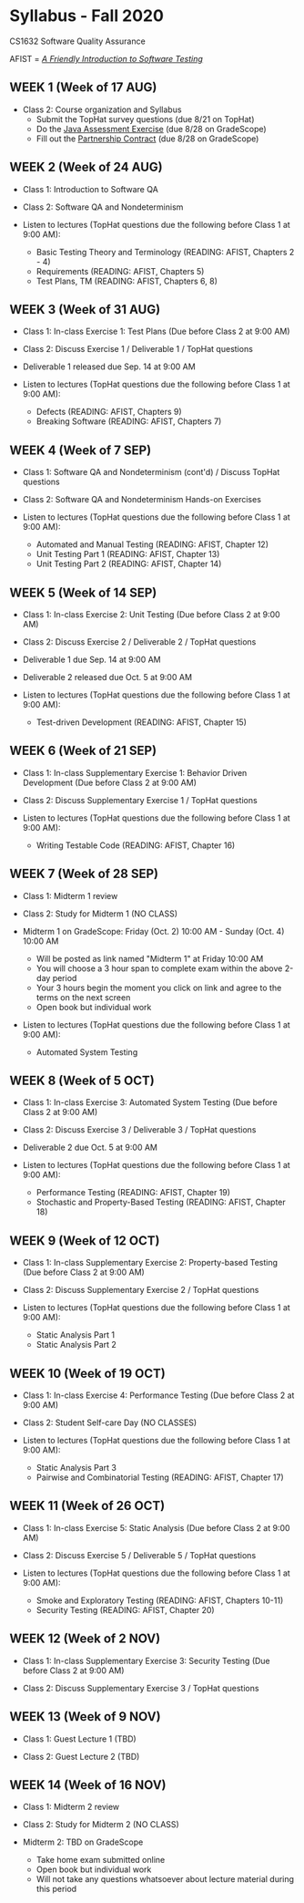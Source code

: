 # Syllabus - Fall 2020
CS1632 Software Quality Assurance

AFIST = [_A Friendly Introduction to Software Testing_](software-quality-assurance-textbook.pdf)

## WEEK 1 (Week of 17 AUG)

* Class 2: Course organization and Syllabus
  * Submit the TopHat survey questions (due 8/21 on TopHat)
  * Do the [Java Assessment Exercise](exercises/0) (due 8/28 on GradeScope)
  * Fill out the [Partnership Contract](partnership_contract.txt) (due 8/28 on GradeScope)
  
## WEEK 2 (Week of 24 AUG)

* Class 1: Introduction to Software QA

* Class 2: Software QA and Nondeterminism

* Listen to lectures (TopHat questions due the following before Class 1 at 9:00 AM):
  * Basic Testing Theory and Terminology (READING: AFIST, Chapters 2 - 4)
  * Requirements (READING: AFIST, Chapters 5)
  * Test Plans, TM (READING: AFIST, Chapters 6, 8)

## WEEK 3 (Week of 31 AUG)
  
* Class 1: In-class Exercise 1: Test Plans (Due before Class 2 at 9:00 AM)

* Class 2: Discuss Exercise 1 / Deliverable 1 / TopHat questions

* Deliverable 1 released due Sep. 14 at 9:00 AM

* Listen to lectures (TopHat questions due the following before Class 1 at 9:00 AM):
  * Defects (READING: AFIST, Chapters 9)
  * Breaking Software (READING: AFIST, Chapters 7)

## WEEK 4 (Week of 7 SEP)

* Class 1: Software QA and Nondeterminism (cont'd) / Discuss TopHat questions

* Class 2: Software QA and Nondeterminism Hands-on Exercises

* Listen to lectures (TopHat questions due the following before Class 1 at 9:00 AM):
  * Automated and Manual Testing (READING: AFIST, Chapter 12)
  * Unit Testing Part 1 (READING: AFIST, Chapter 13)
  * Unit Testing Part 2 (READING: AFIST, Chapter 14)

## WEEK 5 (Week of 14 SEP)

* Class 1: In-class Exercise 2: Unit Testing (Due before Class 2 at 9:00 AM)

* Class 2: Discuss Exercise 2 / Deliverable 2 / TopHat questions

* Deliverable 1 due Sep. 14 at 9:00 AM

* Deliverable 2 released due Oct. 5 at 9:00 AM

* Listen to lectures (TopHat questions due the following before Class 1 at 9:00 AM):
  * Test-driven Development (READING: AFIST, Chapter 15)

## WEEK 6 (Week of 21 SEP)

* Class 1: In-class Supplementary Exercise 1: Behavior Driven Development (Due before Class 2 at 9:00 AM)

* Class 2: Discuss Supplementary Exercise 1 / TopHat questions

* Listen to lectures (TopHat questions due the following before Class 1 at 9:00 AM):
  * Writing Testable Code (READING: AFIST, Chapter 16)

## WEEK 7 (Week of 28 SEP)

* Class 1: Midterm 1 review

* Class 2: Study for Midterm 1 (NO CLASS)

* Midterm 1 on GradeScope: Friday (Oct. 2) 10:00 AM - Sunday (Oct. 4) 10:00 AM
  * Will be posted as link named "Midterm 1" at Friday 10:00 AM
  * You will choose a 3 hour span to complete exam within the above 2-day period
  * Your 3 hours begin the moment you click on link and agree to the terms on the next screen
  * Open book but individual work

* Listen to lectures (TopHat questions due the following before Class 1 at 9:00 AM):
  * Automated System Testing

## WEEK 8 (Week of 5 OCT)

* Class 1: In-class Exercise 3: Automated System Testing (Due before Class 2 at 9:00 AM)

* Class 2: Discuss Exercise 3 / Deliverable 3 / TopHat questions

* Deliverable 2 due Oct. 5 at 9:00 AM

* Listen to lectures (TopHat questions due the following before Class 1 at 9:00 AM):
  * Performance Testing (READING: AFIST, Chapter 19)
  * Stochastic and Property-Based Testing (READING: AFIST, Chapter 18)

## WEEK 9 (Week of 12 OCT)

* Class 1: In-class Supplementary Exercise 2: Property-based Testing (Due before Class 2 at 9:00 AM)

* Class 2: Discuss Supplementary Exercise 2 / TopHat questions

* Listen to lectures (TopHat questions due the following before Class 1 at 9:00 AM):
  * Static Analysis Part 1
  * Static Analysis Part 2

## WEEK 10 (Week of 19 OCT)

* Class 1: In-class Exercise 4: Performance Testing (Due before Class 2 at 9:00 AM)

* Class 2: Student Self-care Day (NO CLASSES) 

* Listen to lectures (TopHat questions due the following before Class 1 at 9:00 AM):
  * Static Analysis Part 3
  * Pairwise and Combinatorial Testing (READING: AFIST, Chapter 17)

## WEEK 11 (Week of 26 OCT)

* Class 1: In-class Exercise 5: Static Analysis (Due before Class 2 at 9:00 AM)

* Class 2: Discuss Exercise 5 / Deliverable 5 / TopHat questions

* Listen to lectures (TopHat questions due the following before Class 1 at 9:00 AM):
  * Smoke and Exploratory Testing (READING: AFIST, Chapters 10-11)
  * Security Testing (READING: AFIST, Chapter 20)
  
## WEEK 12 (Week of 2 NOV)

* Class 1: In-class Supplementary Exercise 3: Security Testing (Due before Class 2 at 9:00 AM)

* Class 2: Discuss Supplementary Exercise 3 / TopHat questions

## WEEK 13 (Week of 9 NOV)

* Class 1: Guest Lecture 1 (TBD)

* Class 2: Guest Lecture 2 (TBD)

## WEEK 14 (Week of 16 NOV)

* Class 1: Midterm 2 review

* Class 2: Study for Midterm 2 (NO CLASS)

* Midterm 2: TBD on GradeScope
  * Take home exam submitted online
  * Open book but individual work
  * Will not take any questions whatsoever about lecture material during this period
